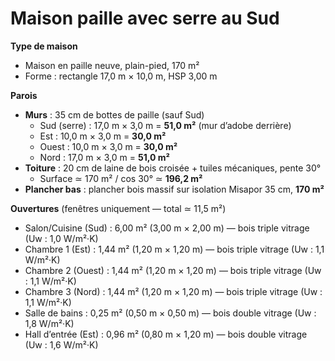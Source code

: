# Maison paille avec serre au Sud

**Type de maison**

- Maison en paille neuve, plain-pied, 170 m²  
- Forme : rectangle 17,0 m × 10,0 m, HSP 3,00 m  

**Parois**

- **Murs** : 35 cm de bottes de paille (sauf Sud)  
  - Sud (serre)   : 17,0 m × 3,0 m = **51,0 m²** (mur d’adobe derrière)  
  - Est           : 10,0 m × 3,0 m = **30,0 m²**  
  - Ouest         : 10,0 m × 3,0 m = **30,0 m²**  
  - Nord          : 17,0 m × 3,0 m = **51,0 m²**  
- **Toiture** : 20 cm de laine de bois croisée + tuiles mécaniques, pente 30°  
  - Surface ≃ 170 m² / cos 30° ≃ **196,2 m²**  
- **Plancher bas** : plancher bois massif sur isolation Misapor 35 cm, **170 m²**  

**Ouvertures** (fenêtres uniquement — total ≃ 11,5 m²)

- Salon/Cuisine (Sud)    : 6,00 m² (3,00 m × 2,00 m) — bois triple vitrage (Uw : 1,0 W/m²·K)  
- Chambre 1 (Est)        : 1,44 m² (1,20 m × 1,20 m) — bois triple vitrage (Uw : 1,1 W/m²·K)  
- Chambre 2 (Ouest)      : 1,44 m² (1,20 m × 1,20 m) — bois triple vitrage (Uw : 1,1 W/m²·K)  
- Chambre 3 (Nord)       : 1,44 m² (1,20 m × 1,20 m) — bois triple vitrage (Uw : 1,1 W/m²·K)  
- Salle de bains         : 0,25 m² (0,50 m × 0,50 m) — bois double vitrage (Uw : 1,8 W/m²·K)  
- Hall d’entrée (Est)    : 0,96 m² (0,80 m × 1,20 m) — bois double vitrage (Uw : 1,6 W/m²·K)  
